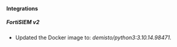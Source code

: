 #### Integrations
##### FortiSIEM v2
- Updated the Docker image to: *demisto/python3:3.10.14.98471*.
